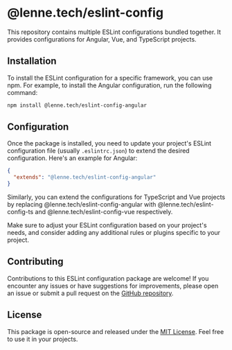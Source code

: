 # @lenne.tech/eslint-config

This repository contains multiple ESLint configurations bundled together. It provides configurations for Angular, Vue, and TypeScript projects.

## Installation

To install the ESLint configuration for a specific framework, you can use npm. For example, to install the Angular configuration, run the following command:

```bash
npm install @lenne.tech/eslint-config-angular
```



## Configuration

Once the package is installed, you need to update your project's ESLint configuration file (usually `.eslintrc.json`) to extend the desired configuration. Here's an example for Angular:

```json
{
  "extends": "@lenne.tech/eslint-config-angular"
}
```

Similarly, you can extend the configurations for TypeScript and Vue projects by replacing @lenne.tech/eslint-config-angular with @lenne.tech/eslint-config-ts and @lenne.tech/eslint-config-vue respectively.

Make sure to adjust your ESLint configuration based on your project's needs, and consider adding any additional rules or plugins specific to your project.

## Contributing

Contributions to this ESLint configuration package are welcome! If you encounter any issues or have suggestions for improvements, please open an issue or submit a pull request on the [GitHub repository](https://github.com/lenneTech/eslint-config).

## License

This package is open-source and released under the [MIT License](https://opensource.org/licenses/MIT). Feel free to use it in your projects.


